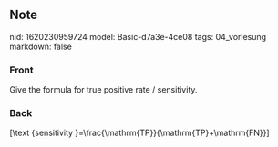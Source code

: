 ## Note
nid: 1620230959724
model: Basic-d7a3e-4ce08
tags: 04_vorlesung
markdown: false

### Front
Give the formula for true positive rate / sensitivity.

### Back
\[\text {sensitivity }=\frac{\mathrm{TP}}{\mathrm{TP}+\mathrm{FN}}\]
